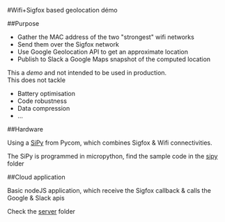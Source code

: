 #Wifi+Sigfox based geolocation démo

##Purpose

* Gather the MAC address of the two "strongest" wifi networks
* Send them over the Sigfox network
* Use Google Geolocation API to get an approximate location
* Publish to Slack a Google Maps snapshot of the computed location

This a *demo* and not intended to be used in production.  
This does not tackle

* Battery optimisation
* Code robustness
* Data compression
* ...

##Hardware

Using a [SiPy](https://www.pycom.io/product/sipy/) from Pycom, which combines Sigfox & Wifi connectivities.

The SiPy is programmed in micropython, find the sample code in the [sipy](./sipy) folder

##Cloud application

Basic nodeJS application, which receive the Sigfox callback & calls the Google & Slack apis  

Check the [server](./server) folder
